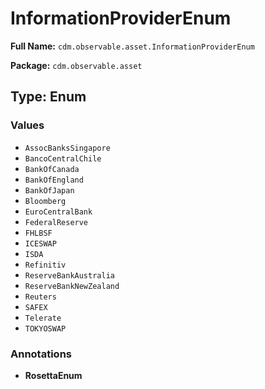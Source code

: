 # InformationProviderEnum

**Full Name:** `cdm.observable.asset.InformationProviderEnum`

**Package:** `cdm.observable.asset`

## Type: Enum

### Values

- `AssocBanksSingapore`
- `BancoCentralChile`
- `BankOfCanada`
- `BankOfEngland`
- `BankOfJapan`
- `Bloomberg`
- `EuroCentralBank`
- `FederalReserve`
- `FHLBSF`
- `ICESWAP`
- `ISDA`
- `Refinitiv`
- `ReserveBankAustralia`
- `ReserveBankNewZealand`
- `Reuters`
- `SAFEX`
- `Telerate`
- `TOKYOSWAP`
### Annotations

- **RosettaEnum**


